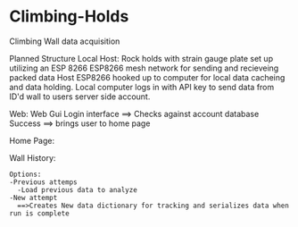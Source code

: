 # Climbing-Holds
Climbing Wall data acquisition 

Planned Structure
Local Host:
    Rock holds with strain gauge plate set up utilizing an ESP 8266
    ESP8266 mesh network for sending and recieveing packed data
    Host ESP8266 hooked up to computer for local data cacheing and data holding.
    Local computer logs in with API key to send data from ID'd wall to users server side account.


Web:
Web Gui Login interface ==> Checks against account database
Success ==> brings user to home page

Home Page: 


Wall History:

    Options:
    -Previous attemps
      -Load previous data to analyze
    -New attempt
      ==>Creates New data dictionary for tracking and serializes data when run is complete
